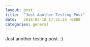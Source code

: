 ```yaml
---
layout: post
title:  "Just Another Testing Post"
date:   2016-02-10 17:31:24 -0800
categories: general
---
```


Just another testing post. :)